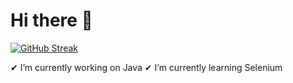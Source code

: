# Hi there 👋

[![GitHub Streak](https://github-readme-streak-stats.herokuapp.com?user=maydinca&theme=dark&hide_border=true)](https://git.io/streak-stats)


 ✔ I’m currently working on Java ✔ I’m currently learning Selenium

